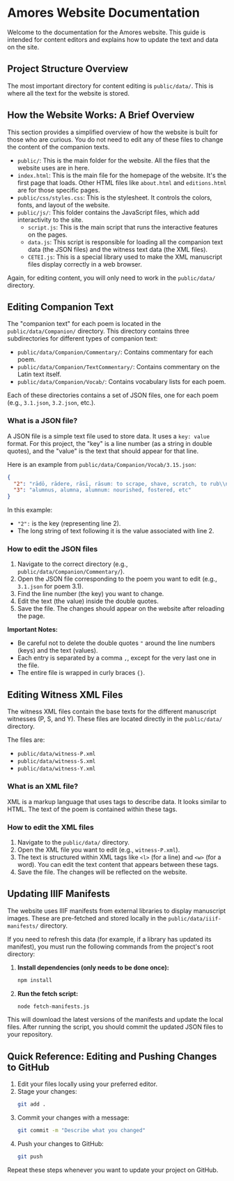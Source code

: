 # Amores Website Documentation

Welcome to the documentation for the Amores website. This guide is intended for content editors and explains how to update the text and data on the site.

## Project Structure Overview

The most important directory for content editing is `public/data/`. This is where all the text for the website is stored.

## How the Website Works: A Brief Overview

This section provides a simplified overview of how the website is built for those who are curious. You do not need to edit any of these files to change the content of the companion texts.

*   `public/`: This is the main folder for the website. All the files that the website uses are in here.
*   `index.html`: This is the main file for the homepage of the website. It's the first page that loads. Other HTML files like `about.html` and `editions.html` are for those specific pages.
*   `public/css/styles.css`: This is the stylesheet. It controls the colors, fonts, and layout of the website.
*   `public/js/`: This folder contains the JavaScript files, which add interactivity to the site.
    *   `script.js`: This is the main script that runs the interactive features on the pages.
    *   `data.js`: This script is responsible for loading all the companion text data (the JSON files) and the witness text data (the XML files).
    *   `CETEI.js`: This is a special library used to make the XML manuscript files display correctly in a web browser.

Again, for editing content, you will only need to work in the `public/data/` directory.

## Editing Companion Text

The "companion text" for each poem is located in the `public/data/Companion/` directory. This directory contains three subdirectories for different types of companion text:

*   `public/data/Companion/Commentary/`: Contains commentary for each poem.
*   `public/data/Companion/TextCommentary/`: Contains commentary on the Latin text itself.
*   `public/data/Companion/Vocab/`: Contains vocabulary lists for each poem.

Each of these directories contains a set of JSON files, one for each poem (e.g., `3.1.json`, `3.2.json`, etc.).

### What is a JSON file?

A JSON file is a simple text file used to store data. It uses a `key: value` format. For this project, the "key" is a line number (as a string in double quotes), and the "value" is the text that should appear for that line.

Here is an example from `public/data/Companion/Vocab/3.15.json`:

```json
{
  "2": "rādō, rādere, rāsī, rāsum: to scrape, shave, scratch, to rub\\npl, elegōrum: elegiac verses\\nulter, ultra, ultrum: that is beyond\\nmēta, mētae f.: cone, pyramid, turning point, winning post ( pillar at each end of the Circus route",
  "3": "alumnus, alumna, alumnum: nourished, fostered, etc"
}
```

In this example:
*   `"2":` is the key (representing line 2).
*   The long string of text following it is the value associated with line 2.

### How to edit the JSON files

1.  Navigate to the correct directory (e.g., `public/data/Companion/Commentary/`).
2.  Open the JSON file corresponding to the poem you want to edit (e.g., `3.1.json` for poem 3.1).
3.  Find the line number (the key) you want to change.
4.  Edit the text (the value) inside the double quotes.
5.  Save the file. The changes should appear on the website after reloading the page.

**Important Notes:**
*   Be careful not to delete the double quotes `"` around the line numbers (keys) and the text (values).
*   Each entry is separated by a comma `,`, except for the very last one in the file.
*   The entire file is wrapped in curly braces `{}`.

## Editing Witness XML Files

The witness XML files contain the base texts for the different manuscript witnesses (P, S, and Y). These files are located directly in the `public/data/` directory.

The files are:
*   `public/data/witness-P.xml`
*   `public/data/witness-S.xml`
*   `public/data/witness-Y.xml`

### What is an XML file?

XML is a markup language that uses tags to describe data. It looks similar to HTML. The text of the poem is contained within these tags.

### How to edit the XML files

1.  Navigate to the `public/data/` directory.
2.  Open the XML file you want to edit (e.g., `witness-P.xml`).
3.  The text is structured within XML tags like `<l>` (for a line) and `<w>` (for a word). You can edit the text content that appears between these tags.
4.  Save the file. The changes will be reflected on the website.

## Updating IIIF Manifests

The website uses IIIF manifests from external libraries to display manuscript images. These are pre-fetched and stored locally in the `public/data/iiif-manifests/` directory.

If you need to refresh this data (for example, if a library has updated its manifest), you must run the following commands from the project's root directory:

1.  **Install dependencies (only needs to be done once):**
    ```sh
    npm install
    ```
2.  **Run the fetch script:**
    ```sh
    node fetch-manifests.js
    ```
This will download the latest versions of the manifests and update the local files. After running the script, you should commit the updated JSON files to your repository.

## Quick Reference: Editing and Pushing Changes to GitHub

1. Edit your files locally using your preferred editor.
2. Stage your changes:
   ```sh
   git add .
   ```
3. Commit your changes with a message:
   ```sh
   git commit -m "Describe what you changed"
   ```
4. Push your changes to GitHub:
   ```sh
   git push
   ```

Repeat these steps whenever you want to update your project on GitHub. 